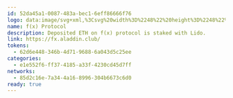 ```yaml
---
id: 52da45a1-0087-483a-bec1-6eff86666f76
logo: data:image/svg+xml,%3Csvg%20width%3D%2248%22%20height%3D%2248%22%20viewBox%3D%220%200%2048%2048%22%20fill%3D%22none%22%20xmlns%3D%22http%3A%2F%2Fwww.w3.org%2F2000%2Fsvg%22%3E%0A%3Cpath%20d%3D%22M48%2024C48%2037.2548%2037.2548%2048%2024%2048C10.7452%2048%200%2037.2548%200%2024C0%2010.7452%2010.7452%200%2024%200C37.2548%200%2048%2010.7452%2048%2024Z%22%20fill%3D%22white%22%2F%3E%0A%3Cpath%20d%3D%22M40.6364%2011.5091C36.5782%206.22913%2031.2873%203.10913%2023.0073%203.10913C13.1891%203.10913%204.24365%2012.1419%204.24365%2021.7855C4.24365%2028.4946%208.05093%2031.7128%2012.2509%2031.7128C15.5873%2031.8179%2018.6731%2029.9501%2020.1273%2026.9455C20.1804%2026.845%2020.1775%2026.7241%2020.1196%2026.6262C20.0618%2026.5284%2019.9573%2026.4675%2019.8437%2026.4655H14.1818C13.9572%2026.4596%2013.7781%2026.2757%2013.7782%2026.0509V21.9491C13.7781%2021.7244%2013.9572%2021.5405%2014.1818%2021.5346H21.8182C22.1269%2021.5335%2022.4055%2021.3492%2022.5273%2021.0655C25.8655%2013.4291%2031.7782%2011.7709%2035.1709%2011.4982C36.9129%2011.3582%2038.666%2011.4982%2040.3637%2011.9128C40.472%2011.9525%2040.5934%2011.9133%2040.658%2011.8177C40.7226%2011.7221%2040.7137%2011.5948%2040.6364%2011.5091Z%22%20fill%3D%22url(%23paint0_linear_14870_192)%22%2F%3E%0A%3Cpath%20d%3D%22M7.40908%2036.6822C11.528%2041.9835%2016.8762%2045.0107%2025.1204%2044.9904C34.9242%2044.9072%2043.8594%2035.8157%2043.803%2026.1545C43.7561%2019.4351%2039.9468%2016.2118%2035.7084%2016.2583C32.3688%2016.181%2029.2952%2018.0725%2027.8592%2021.0887C27.8084%2021.1915%2027.8159%2021.3135%2027.8787%2021.4093C27.9416%2021.5052%2028.0506%2021.5606%2028.1651%2021.5549L33.8016%2021.5249C34.0286%2021.5238%2034.2138%2021.7062%2034.2162%2021.9331L34.2481%2026.0477C34.2492%2026.1571%2034.2056%2026.2622%2034.1274%2026.3387C34.0491%2026.4152%2033.9431%2026.4565%2033.8337%2026.453L26.2111%2026.5057C25.9039%2026.5078%2025.6266%2026.6898%2025.5024%2026.9707C22.2107%2034.6402%2016.2929%2036.3355%2012.8941%2036.6448C11.1528%2036.7924%209.39907%2036.6595%207.69992%2036.2512C7.58426%2036.2086%207.45447%2036.2505%207.38552%2036.3527C7.31658%2036.4548%207.3263%2036.5909%207.40908%2036.6822Z%22%20fill%3D%22url(%23paint1_linear_14870_192)%22%2F%3E%0A%3Cdefs%3E%0A%3ClinearGradient%20id%3D%22paint0_linear_14870_192%22%20x1%3D%224.24365%22%20y1%3D%2217.4109%22%20x2%3D%2240.6909%22%20y2%3D%2217.4109%22%20gradientUnits%3D%22userSpaceOnUse%22%3E%0A%3Cstop%20offset%3D%221e-05%22%20stop-color%3D%22%231B75BA%22%2F%3E%0A%3Cstop%20offset%3D%220.17%22%20stop-color%3D%22%232967B2%22%2F%3E%0A%3Cstop%20offset%3D%220.72%22%20stop-color%3D%22%23543D99%22%2F%3E%0A%3Cstop%20offset%3D%221%22%20stop-color%3D%22%23652D8F%22%2F%3E%0A%3C%2FlinearGradient%3E%0A%3ClinearGradient%20id%3D%22paint1_linear_14870_192%22%20x1%3D%2211.9093%22%20y1%3D%2243.5208%22%20x2%3D%2243.9499%22%20y2%3D%2222.4962%22%20gradientUnits%3D%22userSpaceOnUse%22%3E%0A%3Cstop%20offset%3D%221e-05%22%20stop-color%3D%22%23D81C5C%22%2F%3E%0A%3Cstop%20offset%3D%221%22%20stop-color%3D%22%23ED4036%22%2F%3E%0A%3C%2FlinearGradient%3E%0A%3C%2Fdefs%3E%0A%3C%2Fsvg%3E%0A
name: f(x) Protocol
description: Deposited ETH on f(x) protocol is staked with Lido.
link: https://fx.aladdin.club/
tokens:
  - 62d6e448-346b-4d71-9688-6a043d5c25ee
categories:
  - e1e552f6-ff37-4185-a33f-4230cd45d7ff
networks:
  - 85d2c16e-7a34-4a16-8996-304b6673c6d0
ready: true
---
```

